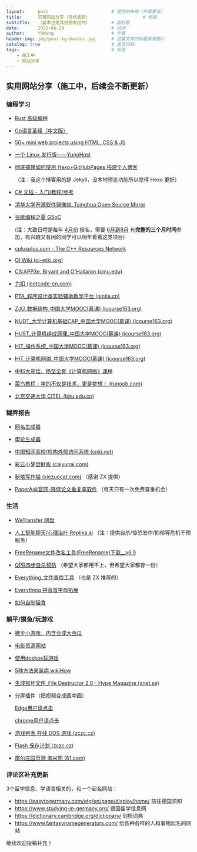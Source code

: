 ```yaml
---
layout:     post   				        # 使用的布局（不需要改）
title:      实用网站分享（持续更新） 					# 标题 
subtitle:   （基本也是其他朋友给的）		# 副标题
date:       2021-06-29 				    # 时间
author:     YXWang 					    # 作者
header-img: img/post-bg-hacker.jpg	 	# 这篇文章的标题背景图片
catalog: true 						    # 是否归档
tags:								    # 标签
    - 施工中
    - 网站分享
---
```


## 实用网站分享（施工中，后续会不断更新）



### 编程学习

- [Rust 高级编程](https://learnku.com/docs/nomicon/2018/)

- [Go语言圣经（中文版）](https://books.studygolang.com/gopl-zh/)

- [50+ mini web projects using HTML, CSS & JS](https://github.com/bradtraversy/50projects50days)

- [一个 Linux 发行版——YunoHost](https://yunohost.org/en/apps?q=%2Fapps)

- [彻底搞懂如何使用 Hexo\+GitHubPages 搭建个人博客](https://juejin.cn/post/6844904131266609165)

  （注：我这个博客用的是 Jekyll，没本地预览功能所以觉得 Hexo 更好）

- [C# 文档 - 入门/教程/参考](https://docs.microsoft.com/zh-cn/dotnet/csharp/)

- [清华大学开源软件镜像站\_Tsinghua Open Source Mirror](https://mirrors.tuna.tsinghua.edu.cn/) 

- [谷歌编程之夏 GSoC](https://summerofcode.withgoogle.com/) 

  (注：大致日程是每年 <u>4月份</u> 报名，需要 <u>6月到8月</u> 有**完整的三个月时间**参加，有兴趣又有闲的同学可以明年看看这类项目)

- [cplusplus.com - The C++ Resources Network](http://www.cplusplus.com/)

- [OI Wiki (oi-wiki.org)](https://oi-wiki.org/)

- [CS:APP3e, Bryant and O'Hallaron (cmu.edu)](http://csapp.cs.cmu.edu/3e/home.html)

- [力扣 (leetcode-cn.com)](https://leetcode-cn.com/)

- [PTA\_程序设计类实验辅助教学平台 (pintia.cn)](https://pintia.cn/)

- [ZJU\_数据结构\_中国大学MOOC(慕课) (icourse163.org)](https://www.icourse163.org/learn/ZJU-93001#/learn/announce)

- [NUDT\_大学计算机基础CAP\_中国大学MOOC(慕课) (icourse163.org)](https://www.icourse163.org/course/NUDT-1001614002) 

- [HUST\_计算机组成原理\_中国大学MOOC(慕课) (icourse163.org)](https://www.icourse163.org/course/HUST-1003159001)

- [HIT\_操作系统\_中国大学MOOC(慕课) (icourse163.org)](https://www.icourse163.org/course/HIT-1002531008) 

- [HIT\_计算机网络\_中国大学MOOC(慕课) (icourse163.org)](https://www.icourse163.org/course/HIT-154005)

- [中科大郑烇、杨坚全套《计算机网络》课程](https://www.bilibili.com/video/BV1JV411t7ow)

- [菜鸟教程 - 学的不仅是技术，更是梦想！ (runoob.com)](https://www.runoob.com/)

- [北京交通大学 CITEL (bjtu.edu.cn)](https://citel.bjtu.edu.cn/)

  

### 糊弄报告

- [网名生成器](https://www.qmsjmfb.com/)

- [申论生成器](https://sojo.im/slscq/)

- [中国知网高校/机构外部访问系统 (cnki.net)](https://fsso.cnki.net/)

- [彩云小梦尝鲜版 (caiyunai.com)](http://if.caiyunai.com/dream/#/)

- [秘塔写作猫 (xiezuocat.com)](https://xiezuocat.com/#/) （感谢 ZX 提供）

- [PaperAsk官网-降低论文重复率软件](https://www.paperask.com/) （每天只有一次免费查重机会）

  

### 生活

- [WeTransfer 网盘](https://wetransfer.com/)

- [人工智能聊天/心理治疗 Replika.ai](https://replika.ai/) （注：提供自杀/惊恐发作/抑郁等危机干预服务）

- [FreeRename文件改名工具(FreeRename)下载\__v6.0](http://www.opdown.com/soft/72709.html#download) 

- [QPR四步自杀预防](https://weibo.com/ttarticle/x/m/show/id/2309404285239156452369?_wb_client_=1) （希望大家都用不上，但希望大家都存一份）

- [Everything\_文件查找工具](https://voidtools.com/zh-cn/) （也是 ZX 推荐的）

- [Everything 拼音首字母拓展](https://github.com/Chaoses-Ib/IbEverythingExt)

- [如何自制猫食](https://zh.wikihow.com/养猫)

  

### 躺平/摸鱼/玩游戏

- [微伞小游戏，内含合成大西瓜](http://www.wesane.com/)

- [电影资源网站](https://www.mypianku.net/) 

- [使用dosbox玩游戏](https://github.com/dosasm/masm-tasm/wiki/playgame)

- [5种方法来装病 wikiHow](https://zh.wikihow.com/装病) 

- [生成损坏文件\_File Destructor 2.0 - Hype Magazine (xnet.se)](http://www.xnet.se/fd/)

- 分屏插件（把视频变成画中画）

  [Edge用户请点击](https://microsoftedge.microsoft.com/addons/detail/pip-picture-in-picture-/gokdpnhaggoioddclnnlpjfnkdinjjcc)   

  [chrome用户请点击](https://chrome.google.com/webstore/detail/cbgkkbaghihhnaeabfcmmglhnfkfnpon)

- [游戏列表 在线 DOS 游戏 (zczc.cz)](https://dos.zczc.cz/games/)

- [Flash 保存计划 (zczc.cz)](https://flash.zczc.cz/)

- [摩尔庄园页游 淘米网 (61.com)](http://zmole.61.com/)

  


### 评论区补充更新
3个留学信息、学语言相关的，和一个起名网站：

- <https://easytogermany.com/etg/en/page/display/home/> 前往德国须知
- <https://www.studying-in-germany.org/> 德国留学信息网
- <https://dictionary.cambridge.org/dictionary/> 剑桥词典
- <https://www.fantasynamegenerators.com/> 给各种各样的人和事物起名的网站

继续欢迎投稿补充！



